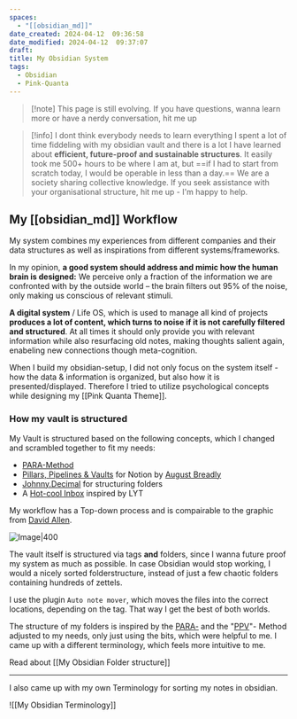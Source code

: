 ```yaml
---
spaces:
  - "[[obsidian_md]]"
date_created: 2024-04-12  09:36:58
date_modified: 2024-04-12  09:37:07
draft: 
title: My Obsidian System
tags:
  - Obsidian
  - Pink-Quanta
---
```


> [!note] This page is still evolving. If you have questions, wanna learn more or have a nerdy conversation, hit me up

> [!info]  I dont think everybody needs to learn everything 
> I spent a lot of time fiddeling with my obsidian vault and there is a lot I have learned about **efficient, future-proof and sustainable structures**.
> It easily took me 500+ hours to be where I am at, but ==if I had to start from scratch today, I would be operable in less than a day.==
> We are a society sharing collective knowledge. If you seek assistance with your organisational structure, hit me up - I'm happy to help.
>
## My [[obsidian_md]] Workflow

My system combines my experiences from different companies and their data structures as well as inspirations from different systems/frameworks.

In my opinion, **a good system should address and mimic how the human brain is designed:**
We perceive only a fraction of the information we are confronted with by the outside world – the brain filters out 95% of the noise, only making us conscious of relevant stimuli.

**A digital system** / Life OS, which is used to manage all kind of projects **produces a lot of content, which turns to noise if it is not carefully filtered and structured**.
At all times it should only provide you with relevant information while also resurfacing old notes, making thoughts salient again, enabeling new connections though meta-cognition.

When I build my obsidian-setup, I did not only focus on the system itself - how the data & information is organized, but also how it is presented/displayed. Therefore I tried to utilize psychological concepts while designing my [[Pink Quanta Theme]].

### How my vault is structured

My Vault is structured based on the following concepts, which I changed and scrambled together to fit my needs: 

- [PARA-Method](https://mattgiaro.com/para-obsidian/)
- [Pillars, Pipelines & Vaults](https://www.youtube.com/watch?v=d93SGaf82OM) for Notion by [August Breadly](https://www.yearzero.io/notion-life-design)
- [Johnny.Decimal](https://johnnydecimal.com/) for structuring folders 
- A [Hot-cool Inbox](https://notes.linkingyourthinking.com/Atlas/Inbox) inspired by LYT 


My workflow has a Top-down process and is compairable to the graphic from [David Allen](davidco.com).

![Image|400](https://www.ssp.sh/blog/pkm-workflow-for-a-deeper-life/GTD-getting-things-done-workflow.png)



The vault itself is structured via tags **and** folders, since I wanna future proof my system as much as possible. In case Obsidian would stop working, I would a nicely sorted folderstructure, instead of just a few chaotic folders containing hundreds of zettels.

I use the plugin `Auto note mover`, which moves the files into the correct locations, depending on the tag. That way I get the best of both worlds.


The structure of my folders is inspired by the [PARA-](https://mattgiaro.com/para-obsidian/) and the "[PPV](https://www.yearzero.io/notion-life-design)"- Method adjusted to my needs, only just using the bits, which were helpful to me.
I came up with a different terminology, which feels more intuitive to me.

Read about [[My Obsidian Folder structure]]


---
I also came up with my own Terminology for sorting my notes in obsidian.


![[My Obsidian Terminology]]